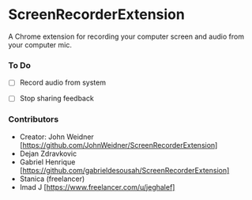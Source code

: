 # ScreenRecorderExtension
A Chrome extension for recording your computer screen and audio from your computer mic.

### To Do
- [ ] Record audio from system
- [ ] Stop sharing feedback



### Contributors
- Creator: John Weidner [https://github.com/JohnWeidner/ScreenRecorderExtension]
- Dejan Zdravkovic
- Gabriel Henrique [https://github.com/gabrieldesousah/ScreenRecorderExtension]
- Stanica (freelancer)
- Imad J [https://www.freelancer.com/u/jeghalef]